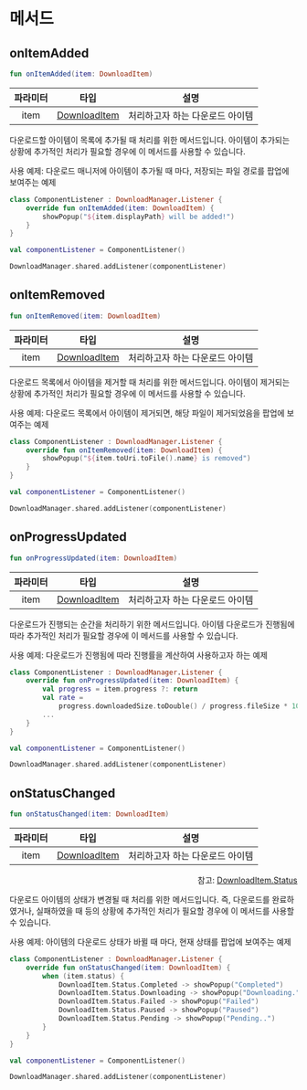 # 메서드

## onItemAdded
```kotlin
fun onItemAdded(item: DownloadItem)
```
|파라미터|타입|설명|
|:--:|:--:|--|
|item|[DownloadItem](../../class/download-item/home.md)|처리하고자 하는 다운로드 아이템|

다운로드할 아이템이 목록에 추가될 때 처리를 위한 메서드입니다. 아이템이 추가되는 상황에 추가적인 처리가 필요할 경우에 이 메서드를 사용할 수 있습니다.

사용 예제: 다운로드 매니저에 아이템이 추가될 때 마다, 저장되는 파일 경로를 팝업에 보여주는 예제
```kotlin
class ComponentListener : DownloadManager.Listener {
    override fun onItemAdded(item: DownloadItem) {
        showPopup("${item.displayPath} will be added!")
    }
}

val componentListener = ComponentListener()

DownloadManager.shared.addListener(componentListener)
```

## onItemRemoved
```kotlin
fun onItemRemoved(item: DownloadItem)
```
|파라미터|타입|설명|
|:--:|:--:|--|
|item|[DownloadItem](../../class/download-item/home.md)|처리하고자 하는 다운로드 아이템|

다운로드 목록에서 아이템을 제거할 때 처리를 위한 메서드입니다. 아이템이 제거되는 상황에 추가적인 처리가 필요할 경우에 이 메서드를 사용할 수 있습니다.

사용 예제: 다운로드 목록에서 아이템이 제거되면, 해당 파일이 제거되었음을 팝업에 보여주는 예제
```kotlin
class ComponentListener : DownloadManager.Listener {
    override fun onItemRemoved(item: DownloadItem) {
        showPopup("${item.toUri.toFile().name} is removed")
    }
}

val componentListener = ComponentListener()

DownloadManager.shared.addListener(componentListener)
```

## onProgressUpdated
```kotlin
fun onProgressUpdated(item: DownloadItem)
```
|파라미터|타입|설명|
|:--:|:--:|--|
|item|[DownloadItem](../../class/download-item/home.md)|처리하고자 하는 다운로드 아이템|

다운로드가 진행되는 순간을 처리하기 위한 메서드입니다. 아이템 다운로드가 진행됨에 따라 추가적인 처리가 필요할 경우에 이 메서드를 사용할 수 있습니다.

사용 예제: 다운로드가 진행됨에 따라 진행률을 계산하여 사용하고자 하는 예제
```kotlin
class ComponentListener : DownloadManager.Listener {
    override fun onProgressUpdated(item: DownloadItem) {
        val progress = item.progress ?: return
        val rate =
            progress.downloadedSize.toDouble() / progress.fileSize * 100
        ...
    }
}

val componentListener = ComponentListener()

DownloadManager.shared.addListener(componentListener)
```

## onStatusChanged
```kotlin
fun onStatusChanged(item: DownloadItem)
```
|파라미터|타입|설명|
|:--:|:--:|--|
|item|[DownloadItem](../../class/download-item/home.md)|처리하고자 하는 다운로드 아이템|

<div align="right">
참고: <a href="../../enum/download-item-status/home.md">DownloadItem.Status</a>
</div>

다운로드 아이템의 상태가 변경될 때 처리를 위한 메서드입니다. 즉, 다운로드를 완료하였거나, 실패하였을 때 등의 상황에 추가적인 처리가 필요할 경우에 이 메서드를 사용할 수 있습니다.

사용 예제: 아이템의 다운로드 상태가 바뀔 때 마다, 현재 상태를 팝업에 보여주는 예제
```kotlin
class ComponentListener : DownloadManager.Listener {
    override fun onStatusChanged(item: DownloadItem) {
        when (item.status) {
            DownloadItem.Status.Completed -> showPopup("Completed")
            DownloadItem.Status.Downloading -> showPopup("Downloading.")
            DownloadItem.Status.Failed -> showPopup("Failed")
            DownloadItem.Status.Paused -> showPopup("Paused")
            DownloadItem.Status.Pending -> showPopup("Pending..")
        }
    }
}

val componentListener = ComponentListener()

DownloadManager.shared.addListener(componentListener)
```


